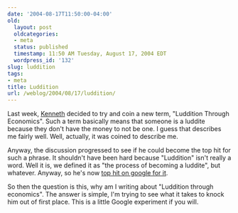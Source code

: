 ```yaml
---
date: '2004-08-17T11:50:00-04:00'
old:
  layout: post
  oldcategories:
  - meta
  status: published
  timestamp: 11:50 AM Tuesday, August 17, 2004 EDT
  wordpress_id: '132'
slug: luddition
tags:
- meta
title: Luddition
url: /weblog/2004/08/17/luddition/
---
```


Last week, [Kenneth](http://kenneths.org/flog) decided to try
and coin a new term, "Luddition Through Economics".  Such a term basically
means that someone is a luddite because they don't have the money to not
be one.  I guess that describes me fairly well.  Well, actually, it was
coined to describe me.






Anyway, the discussion progressed to see if he could become the top hit
for such a phrase.  It shouldn't have been hard because "Luddition" isn't
really a word.  Well it is, we defined it as "the process of becoming a
luddite", but whatever.  Anyway, so he's now [top hit on google for it](http://www.google.com/search?q=luddition+through+economics).






So then the question is this, why am I writing about "Luddition through
economics".  The answer is simple, I'm trying to see what it takes to knock
him out of first place.  This is a little Google experiment if you will.
